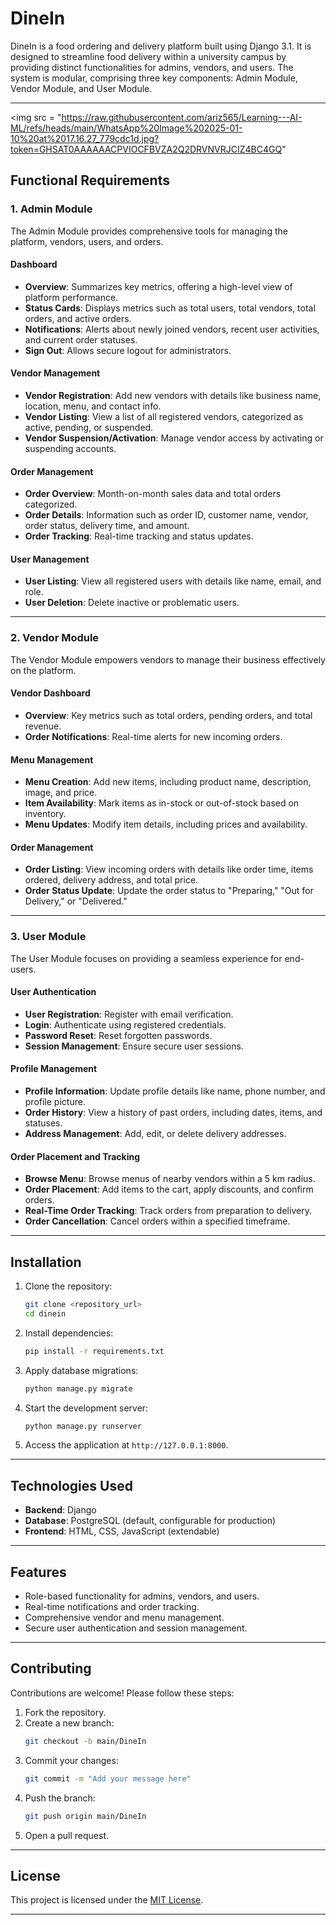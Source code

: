 # DineIn

DineIn is a food ordering and delivery platform built using Django 3.1. It is designed to streamline food delivery within a university campus by providing distinct functionalities for admins, vendors, and users. The system is modular, comprising three key components: Admin Module, Vendor Module, and User Module.

---
<img src = "https://raw.githubusercontent.com/ariz565/Learning---AI-ML/refs/heads/main/WhatsApp%20Image%202025-01-10%20at%2017.16.27_779cdc1d.jpg?token=GHSAT0AAAAAACPVIOCFBVZA2Q2DRVNVRJCIZ4BC4GQ"

## Functional Requirements

### 1. Admin Module
The Admin Module provides comprehensive tools for managing the platform, vendors, users, and orders.

#### Dashboard
- **Overview**: Summarizes key metrics, offering a high-level view of platform performance.
- **Status Cards**: Displays metrics such as total users, total vendors, total orders, and active orders.
- **Notifications**: Alerts about newly joined vendors, recent user activities, and current order statuses.
- **Sign Out**: Allows secure logout for administrators.

#### Vendor Management
- **Vendor Registration**: Add new vendors with details like business name, location, menu, and contact info.
- **Vendor Listing**: View a list of all registered vendors, categorized as active, pending, or suspended.
- **Vendor Suspension/Activation**: Manage vendor access by activating or suspending accounts.

#### Order Management
- **Order Overview**: Month-on-month sales data and total orders categorized.
- **Order Details**: Information such as order ID, customer name, vendor, order status, delivery time, and amount.
- **Order Tracking**: Real-time tracking and status updates.

#### User Management
- **User Listing**: View all registered users with details like name, email, and role.
- **User Deletion**: Delete inactive or problematic users.

---

### 2. Vendor Module
The Vendor Module empowers vendors to manage their business effectively on the platform.

#### Vendor Dashboard
- **Overview**: Key metrics such as total orders, pending orders, and total revenue.
- **Order Notifications**: Real-time alerts for new incoming orders.

#### Menu Management
- **Menu Creation**: Add new items, including product name, description, image, and price.
- **Item Availability**: Mark items as in-stock or out-of-stock based on inventory.
- **Menu Updates**: Modify item details, including prices and availability.

#### Order Management
- **Order Listing**: View incoming orders with details like order time, items ordered, delivery address, and total price.
- **Order Status Update**: Update the order status to "Preparing," "Out for Delivery," or "Delivered."

---

### 3. User Module
The User Module focuses on providing a seamless experience for end-users.

#### User Authentication
- **User Registration**: Register with email verification.
- **Login**: Authenticate using registered credentials.
- **Password Reset**: Reset forgotten passwords.
- **Session Management**: Ensure secure user sessions.

#### Profile Management
- **Profile Information**: Update profile details like name, phone number, and profile picture.
- **Order History**: View a history of past orders, including dates, items, and statuses.
- **Address Management**: Add, edit, or delete delivery addresses.

#### Order Placement and Tracking
- **Browse Menu**: Browse menus of nearby vendors within a 5 km radius.
- **Order Placement**: Add items to the cart, apply discounts, and confirm orders.
- **Real-Time Order Tracking**: Track orders from preparation to delivery.
- **Order Cancellation**: Cancel orders within a specified timeframe.

---

## Installation

1. Clone the repository:
   ```bash
   git clone <repository_url>
   cd dinein
   ```

2. Install dependencies:
   ```bash
   pip install -r requirements.txt
   ```

3. Apply database migrations:
   ```bash
   python manage.py migrate
   ```

4. Start the development server:
   ```bash
   python manage.py runserver
   ```

5. Access the application at `http://127.0.0.1:8000`.

---

## Technologies Used
- **Backend**: Django 
- **Database**: PostgreSQL (default, configurable for production)
- **Frontend**: HTML, CSS, JavaScript (extendable)

---

## Features
- Role-based functionality for admins, vendors, and users.
- Real-time notifications and order tracking.
- Comprehensive vendor and menu management.
- Secure user authentication and session management.

---

## Contributing
Contributions are welcome! Please follow these steps:
1. Fork the repository.
2. Create a new branch:
   ```bash
   git checkout -b main/DineIn
   ```
3. Commit your changes:
   ```bash
   git commit -m "Add your message here"
   ```
4. Push the branch:
   ```bash
   git push origin main/DineIn
   ```
5. Open a pull request.

---

## License
This project is licensed under the [MIT License](LICENSE).

---
